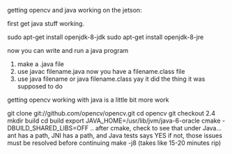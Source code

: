 getting opencv and java working on the jetson:

first get java stuff working.

sudo apt-get install openjdk-8-jdk
sudo apt-get install openjdk-8-jre

now you can write and run a java program

1. make a .java file 
2. use javac filename.java
  now you have a filename.class file
3. use java filename or java filename.class
  yay it did the thing it was supposed to do

getting opencv working with java is a little bit more work

git clone git://github.com/opencv/opencv.git
cd opencv
git checkout 2.4
mkdir build
cd build
export JAVA_HOME=/usr/lib/jvm/java-6-oracle
cmake -DBUILD_SHARED_LIBS=OFF ..
  after cmake, check to see that under Java... ant has a path, JNI has a path, and Java tests says YES
  if not, those issues must be resolved before continuing
make -j8 (takes like 15-20 minutes rip)
